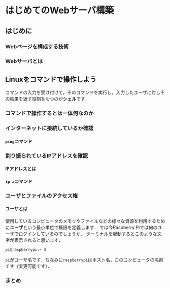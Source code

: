 # はじめてのWebサーバ構築

## はじめに

### Webページを構成する技術

### Webサーバとは

## Linuxをコマンドで操作しよう
コマンドの入力を受け付けて，そのコマンドを実行し，入力したユーザに対しその結果を返す役割をもつのが**シェル**です．

### コマンドで操作するとは一体何なのか

### インターネットに接続しているか確認

#### `ping`コマンド

### 割り振られているIPアドレスを確認

#### IPアドレスとは

#### `ip a`コマンド

### ユーザとファイルのアクセス権

#### ユーザとは
使用しているコンピュータのメモリやファイルなどの様々な資源を利用するために**ユーザ**という最小単位で権限を定義します．
では今Raspberry Piでは何のユーザでログインしているのでしょうか．
ターミナルを起動するとこのような文字が表示されると思います．
```
pi@raspberrypi:~ $
```
`pi`がユーザ名です．ちなみに`raspberrypi`はホスト名，このコンピュータの名前です（変更可能です）．

### まとめ






